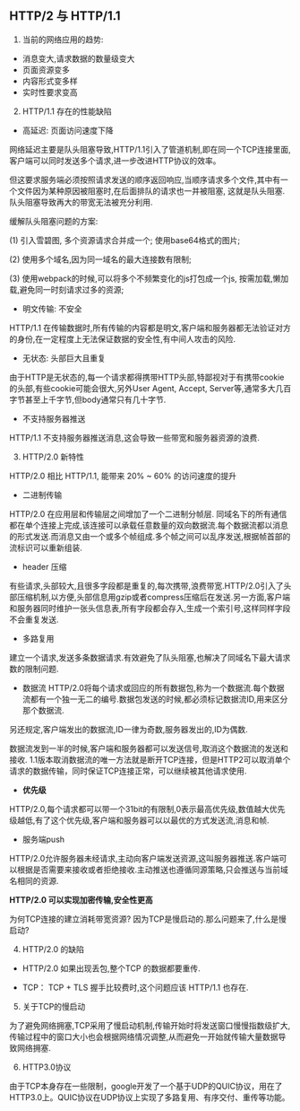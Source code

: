 ## HTTP/2 与 HTTP/1.1

1. 当前的网络应用的趋势:

* 消息变大,请求数据的数量级变大
* 页面资源变多
* 内容形式变多样
* 实时性要求变高

2. HTTP/1.1 存在的性能缺陷

* 高延迟: 页面访问速度下降

网络延迟主要是队头阻塞导致,HTTP/1.1引入了管道机制,即在同一个TCP连接里面,客户端可以同时发送多个请求,进一步改进HTTP协议的效率。

但这要求服务端必须按照请求发送的顺序返回响应,当顺序请求多个文件,其中有一个文件因为某种原因被阻塞时,在后面排队的请求也一并被阻塞,
这就是队头阻塞.队头阻塞导致再大的带宽无法被充分利用.

缓解队头阻塞问题的方案:

(1) 引入雪碧图, 多个资源请求合并成一个; 使用base64格式的图片;

(2) 使用多个域名,因为同一域名的最大连接数有限制;

(3) 使用webpack的时候,可以将多个不频繁变化的js打包成一个js, 按需加载,懒加载,避免同一时刻请求过多的资源;

* 明文传输: 不安全

HTTP/1.1 在传输数据时,所有传输的内容都是明文,客户端和服务器都无法验证对方的身份,在一定程度上无法保证数据的安全性,有中间人攻击的风险.

* 无状态: 头部巨大且重复

由于HTTP是无状态的,每一个请求都得携带HTTP头部,特鄙视对于有携带cookie的头部,有些cookie可能会很大,另外User Agent, Accept, Server等,通常多大几百字节甚至上千字节,但body通常只有几十字节.

* 不支持服务器推送

HTTP/1.1 不支持服务器推送消息,这会导致一些带宽和服务器资源的浪费.

3. HTTP/2.0 新特性

HTTP/2.0 相比 HTTP/1.1, 能带来 20% ~ 60% 的访问速度的提升

* 二进制传输

HTTP/2.0 在应用层和传输层之间增加了一个二进制分帧层. 同域名下的所有通信都在单个连接上完成,该连接可以承载任意数量的双向数据流.每个数据流都以消息的形式发送.而消息又由一个或多个帧组成.多个帧之间可以乱序发送,根据帧首部的流标识可以重新组装.


* header 压缩

有些请求,头部较大,且很多字段都是重复的,每次携带,浪费带宽.HTTP/2.0引入了头部压缩机制,以方便,头部信息用gzip或者compress压缩后在发送.另一方面,客户端和服务器同时维护一张头信息表,所有字段都会存入,生成一个索引号,这样同样字段不会重复发送.

* 多路复用

建立一个请求,发送多条数据请求.有效避免了队头阻塞,也解决了同域名下最大请求数的限制问题.

* 数据流
HTTP/2.0将每个请求或回应的所有数据包,称为一个数据流.每个数据流都有一个独一无二的编号.数据包发送的时候,都必须标记数据流ID,用来区分那个数据流.

另还规定,客户端发出的数据流,ID一律为奇数,服务器发出的,ID为偶数.

数据流发到一半的时候,客户端和服务器都可以发送信号,取消这个数据流的发送和接收. 1.1版本取消数据流的唯一方法就是断开TCP连接，但是HTTP2可以取消单个请求的数据传输，同时保证TCP连接正常，可以继续被其他请求使用.

* **优先级**

HTTP/2.0,每个请求都可以带一个31bit的有限制,0表示最高优先级,数值越大优先级越低,有了这个优先级,客户端和服务器可以以最优的方式发送流,消息和帧.

* 服务端push

HTTP/2.0允许服务器未经请求,主动向客户端发送资源,这叫服务器推送.客户端可以根据是否需要来接收或者拒绝接收.主动推送也遵循同源策略,只会推送与当前域名相同的资源.

**HTTP/2.0 可以实现加密传输,安全性更高**

为何TCP连接的建立消耗带宽资源?  因为TCP是慢启动的.那么问题来了,什么是慢启动?

4. HTTP/2.0 的缺陷

* HTTP/2.0 如果出现丢包,整个TCP 的数据都要重传.

* TCP： TCP + TLS 握手比较费时,这个问题应该 HTTP/1.1 也存在.

5. 关于TCP的慢启动

为了避免网络拥塞,TCP采用了慢启动机制,传输开始时将发送窗口慢慢指数级扩大,传输过程中的窗口大小也会根据网络情况调整,从而避免一开始就传输大量数据导致网络拥塞.

6. HTTP3.0协议

由于TCP本身存在一些限制，google开发了一个基于UDP的QUIC协议，用在了HTTP3.0上。QUIC协议在UDP协议上实现了多路复用、有序交付、重传等功能。





